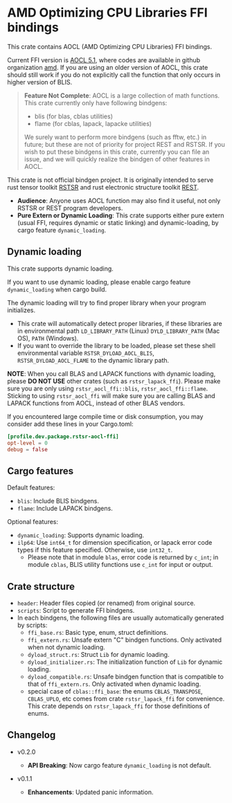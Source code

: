 # AMD Optimizing CPU Libraries FFI bindings

This crate contains AOCL (AMD Optimizing CPU Libraries) FFI bindings.

Current FFI version is [AOCL 5.1](https://www.amd.com/en/developer/aocl.html), where codes are available in github organization [amd](https://github.com/amd). If you are using an older version of AOCL, this crate should still work if you do not explicitly call the function that only occurs in higher version of BLIS.

> **Feature Not Complete**: AOCL is a large collection of math functions. This crate currently only have following bindgens:
> - blis (for blas, cblas utilities)
> - flame (for cblas, lapack, lapacke utilities)
>
> We surely want to perform more bindgens (such as fftw, etc.) in future; but these are not of priority for project REST and RSTSR. If you wish to put these bindgens in this crate, currently you can file an issue, and we will quickly realize the bindgen of other features in AOCL.

This crate is not official bindgen project. It is originally intended to serve rust tensor toolkit [RSTSR](https://github.com/RESTGroup/rstsr) and rust electronic structure toolkit [REST](https://gitee.com/RESTGroup/rest).

- **Audience**: Anyone uses AOCL function may also find it useful, not only RSTSR or REST program developers.
- **Pure Extern or Dynamic Loading**: This crate supports either pure extern (usual FFI, requires dynamic or static linking) and dynamic-loading, by cargo feature `dynamic_loading`.

## Dynamic loading

This crate supports dynamic loading.

If you want to use dynamic loading, please enable cargo feature `dynamic_loading` when cargo build.

The dynamic loading will try to find proper library when your program initializes.
- This crate will automatically detect proper libraries, if these libraries are in environmental path `LD_LIBRARY_PATH` (Linux) `DYLD_LIBRARY_PATH` (Mac OS), `PATH` (Windows).
- If you want to override the library to be loaded, please set these shell environmental variable `RSTSR_DYLOAD_AOCL_BLIS`, `RSTSR_DYLOAD_AOCL_FLAME` to the dynamic library path.

**NOTE**: When you call BLAS and LAPACK functions with dynamic loading, please **DO NOT USE** other crates (such as `rstsr_lapack_ffi`). Please make sure you are only using `rstsr_aocl_ffi::blis`, `rstsr_aocl_ffi::flame`. Sticking to using `rstsr_aocl_ffi` will make sure you are calling BLAS and LAPACK functions from AOCL, instead of other BLAS vendors.

If you encountered large compile time or disk consumption, you may consider add these lines in your Cargo.toml:

```toml
[profile.dev.package.rstsr-aocl-ffi]
opt-level = 0
debug = false
```

## Cargo features

Default features:

- `blis`: Include BLIS bindgens.
- `flame`: Include LAPACK bindgens.

Optional features:

- `dynamic_loading`: Supports dynamic loading.
- `ilp64`: Use `int64_t` for dimension specification, or lapack error code types if this feature specified. Otherwise, use `int32_t`.
    - Please note that in module `blas`, error code is returned by `c_int`; in module `cblas`, BLIS utility functions use `c_int` for input or output.

## Crate structure

- `header`: Header files copied (or renamed) from original source.
- `scripts`: Script to generate FFI bindgens.
- In each bindgens, the following files are usually automatically generated by scripts:
    - `ffi_base.rs`: Basic type, enum, struct definitions.
    - `ffi_extern.rs`: Unsafe extern "C" bindgen functions. Only activated when not dynamic loading.
    - `dyload_struct.rs`: Struct `Lib` for dynamic loading.
    - `dyload_initializer.rs`: The initialization function of `Lib` for dynamic loading.
    - `dyload_compatible.rs`: Unsafe bindgen function that is compatible to that of `ffi_extern.rs`. Only activated when dynamic loading.
    - special case of `cblas::ffi_base`: the enums `CBLAS_TRANSPOSE`, `CBLAS_UPLO`, etc comes from crate `rstsr_lapack_ffi` for convenience. This crate depends on `rstsr_lapack_ffi` for those definitions of enums.

## Changelog

- v0.2.0

    - **API Breaking**: Now cargo feature `dynamic_loading` is not default.

- v0.1.1

    - **Enhancements**: Updated panic information.
